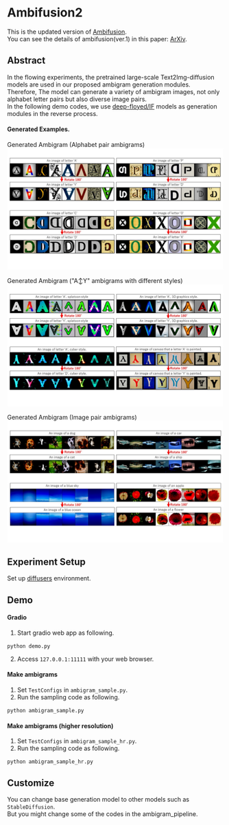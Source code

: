 # Ambifusion2 
This is the updated version of [Ambifusion](https://github.com/univ-esuty/ambifusion).  
You can see the details of ambifusion(ver.1) in this paper: [ArXiv](https://arxiv.org/abs/2306.12049).  

## Abstract
In the flowing experiments, the pretrained large-scale Text2Img-diffusion models are used in our proposed ambigram generation modules.  
Therefore, The model can generate a variety of ambigram images, not only alphabet letter pairs but also diverse image pairs.  
In the following demo codes, we use [deep-floyed/IF](https://github.com/deep-floyd/IF) models as generation modules in the reverse process.

#### Generated Examples.
Generated Ambigram (Alphabet pair ambigrams)  
![ex-1](_git/ex-1.JPG)

Generated Ambigram ("A↕Y" ambigrams with different styles)
![ex-2](_git/ex-2.JPG)

Generated Ambigram (Image pair ambigrams)
![ex-3](_git/ex-3.JPG)

## Experiment Setup
Set up [diffusers](https://github.com/huggingface/diffusers/) environment.

## Demo
#### Gradio
1. Start gradio web app as following.
```
python demo.py
```
2. Access `127.0.0.1:11111` with your web browser.

#### Make ambigrams
1. Set `TestConfigs` in `ambigram_sample.py`.
2. Run the sampling code as following.
```
python ambigram_sample.py
```

#### Make ambigrams (higher resolution)
1. Set `TestConfigs` in `ambigram_sample_hr.py`.
2. Run the sampling code as following.
```
python ambigram_sample_hr.py
```

## Customize
You can change base generation model to other models such as `StableDiffusion`.  
But you might change some of the codes in the ambigram_pipeline.
